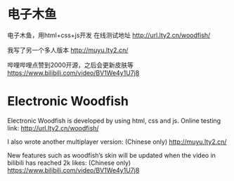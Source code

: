 # 电子木鱼
电子木鱼，用html+css+js开发
在线测试地址
http://url.lty2.cn/woodfish/

我写了另一个多人版本
http://muyu.lty2.cn/

哔哩哔哩点赞到2000开源，之后会更新皮肤等
https://www.bilibili.com/video/BV1We4y1U7j8


# Electronic Woodfish
Electronic Woodfish is developed by using html, css and js.
Online testing link: http://url.lty2.cn/woodfish/

I also wrote another multiplayer version: (Chinese only)
http://muyu.lty2.cn/

New features such as woodfish’s skin will be updated when the video in bilibili has reached 2k likes:  (Chinese only)
https://www.bilibili.com/video/BV1We4y1U7j8
